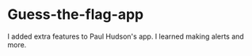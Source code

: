 # Guess-the-flag-app
I added extra features to Paul Hudson's app. 
I learned making alerts and more.


